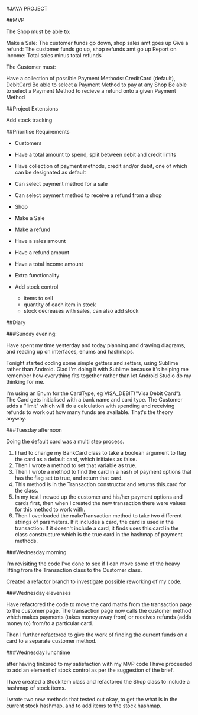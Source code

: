 #JAVA PROJECT

##MVP

The Shop must be able to:

Make a Sale: The customer funds go down, shop sales amt goes up
Give a refund: The customer funds go up, shop refunds amt go up
Report on income: Total sales minus total refunds

The Customer must:

Have a collection of possible Payment Methods: CreditCard (default), DebitCard
Be able to select a Payment Method to pay at any Shop
Be able to select a Payment Method to recieve a refund onto a given Payment Method

##Project Extensions

Add stock tracking

##Prioritise Requirements

* Customers
 * Have a total amount to spend, split between debit and credit limits
 * Have collection of payment methods, credit and/or debit, one of which can be designated as default
 * Can select payment method for a sale 
 * Can select payment method to receive a refund from a shop

* Shop
 * Make a Sale
 * Make a refund
 * Have a sales amount
 * Have a refund amount
 * Have a total income amount

* Extra functionality
 * Add stock control
   * items to sell
   * quantity of each item in stock
   * stock decreases with sales, can also add stock

##Diary

###Sunday evening:

Have spent my time yesterday and today planning and drawing diagrams, and reading up on interfaces, enums and hashmaps.

Tonight started coding some simple getters and setters, using Sublime rather than Android. Glad I'm doing it with Sublime because it's helping me remember how everything fits together rather than let Android Studio do my thinking for me.

I'm using an Enum for the CardType, eg VISA_DEBIT("Visa Debit Card"). The Card gets initialised with a bank name and  card type. The Customer adds a "limit" which will do a calculation with spending and receiving refunds to work out how many funds are available. That's the theory anyway.

###Tuesday afternoon

Doing the default card was a multi step process. 

1. I had to change my BankCard class to take a boolean argument to flag the card as a default card, which initiates as false. 
2. Then I wrote a method to set that variable as true. 
3. Then I wrote a method to find the card in a hash of payment options that has the flag set to true, and return that card. 
4. This method is in the Transaction constructor and returns this.card for the class. 
5. In my test I newed up the customer and his/her payment options and cards first, then when I created the new transaction there were values for this method to work with. 
6. Then I overloaded the makeTransaction method to take two different strings of parameters. If it includes a card, the card is used in the transaction. If it doesn't include a card, it finds uses this.card in the class constructure which is the true card in the hashmap of payment methods.

###Wednesday morning

I'm revisiting the code I've done to see if I can move some of the heavy lifting from the Transaction class to the Customer class.

Created a refactor branch to investigate possible reworking of my code.

###Wednesday elevenses

Have refactored the code to move the card maths from the transaction page to the customer page. The transaction page now calls the customer method which makes payments (takes money away from) or receives refunds (adds money to) from/to a particular card. 

Then I further refactored to give the work of finding the current funds on a card to a separate customer method.

###Wednesday lunchtime

after having tinkered to my satisfaction with my MVP code I have proceeded to add an element of stock control as per the suggestion of the brief.

I have created a StockItem class and refactored the Shop class to include a hashmap of stock items. 

I wrote two new methods that tested out okay, to get the what is in the current stock hashmap, and to add items to the stock hashmap.
